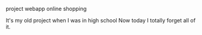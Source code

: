 project webapp online shopping 

It's my old project when I was in high school Now today I totally forget all of it.
